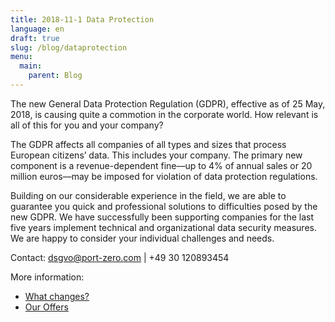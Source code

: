 ```yaml
---
title: 2018-11-1 Data Protection
language: en
draft: true
slug: /blog/dataprotection
menu:
  main:
    parent: Blog
---
```

The new General Data Protection Regulation (GDPR), effective as of 25 May, 2018, is causing quite a commotion in the corporate world. How relevant is all of this for you and your company?

The GDPR affects all companies of all types and sizes that process European citizens’ data. This includes your company. The primary new component is a revenue-dependent fine––up to 4% of annual sales or 20 million euros––may be imposed for violation of data protection regulations.

Building on our considerable experience in the field, we are able to guarantee you quick and professional solutions to difficulties posed by the new GDPR. We have successfully been supporting companies for the last five years implement technical and organizational data security measures. We are happy to consider your individual challenges and needs.

Contact: [dsgvo@port-zero.com](mailto:dsgvo@port-zero.com) | +49 30 120893454

More information:

* [What changes?](/gdpr/info/)
* [Our Offers](/gdpr/offers/)
